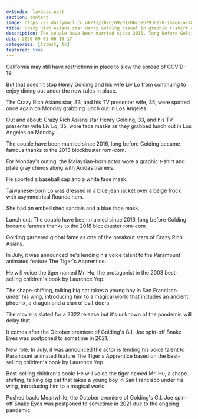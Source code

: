 ```yaml
---
extends: _layouts.post
section: content
image: https://i.dailymail.co.uk/1s/2020/09/01/06/32629362-0-image-a-48_1598936817046.jpg 
title: Crazy Rich Asians star Henry Golding casual in graphic t-shirt and chinos on outing with wife Liv Lo 
description: The couple have been married since 2016, long before Golding became famous thanks to the 2018 blockbuster rom-com. 
date: 2020-09-01-06-10-17 
categories: [latest, tv] 
featured: true 
--- 
```

California may still have restrictions in place to slow the spread of COVID-19.

But that doesn't stop Henry Golding and his wife Liv Lo from continuing to enjoy dining out under the new rules in place.

The Crazy Rich Asians star, 33, and his TV presenter wife, 35, were spotted once again on Monday grabbing lunch out in Los Angeles.

Out and about: Crazy Rich Asians star Henry Golding, 33, and his TV presenter wife Liv Lo, 35, wore face masks as they grabbed lunch out in Los Angeles on Monday

The couple have been married since 2016, long before Golding became famous thanks to the 2018 blockbuster rom-com.

For Monday's outing, the Malaysian-born actor wore a graphic t-shirt and p[ale gray chinos along with Adidas trainers.

He sported a baseball cap and a white face mask.

Taiwanese-born Lo was dressed in a blue jean jacket over a beige frock with asymmetrical flounce hem.

She had on embellished sandals and a blue face mask. 

Lunch out: The couple have been married since 2016, long before Golding became famous thanks to the 2018 blockbuster rom-com

Golding garnered global fame as one of the breakout stars of Crazy Rich Asians.

In July, it was announced he's lending his voice talent to the Paramount animated feature The Tiger's Apprentice.

He will voice the tiger named Mr. Hu, the protagonist in the 2003 best-selling children's book by Laurence Yep. 

The shape-shifting, talking big cat takes a young boy in San Francisco under his wing, introducing him to a magical world that includes an ancient phoenix, a dragon and a clan of evil-doers.

The movie is slated for a 2022 release but it's unknown of the pandemic will delay that.

It comes after the October premiere of Golding's G.I. Joe spin-off Snake Eyes was postponed to sometime in 2021. 

New role: In July, it was announced the actor is lending his voice talent to Paramount animated feature The Tiger's Apprentice based on the best-selling children's book by Laurence Yep

Best-selling children's book: He will voice the tiger named Mr. Hu, a shape-shifting, talking big cat that takes a young boy in San Francisco under his wing, introducing him to a magical world

Pushed back: Meanwhile, the October premiere of Golding's G.I. Joe spin-off Snake Eyes was postponed to sometime in 2021 due to the ongoing pandemic

